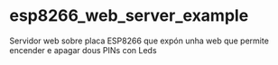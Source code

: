 # esp8266_web_server_example
Servidor web sobre placa ESP8266 que expón unha web que permite encender e apagar dous PINs con Leds
